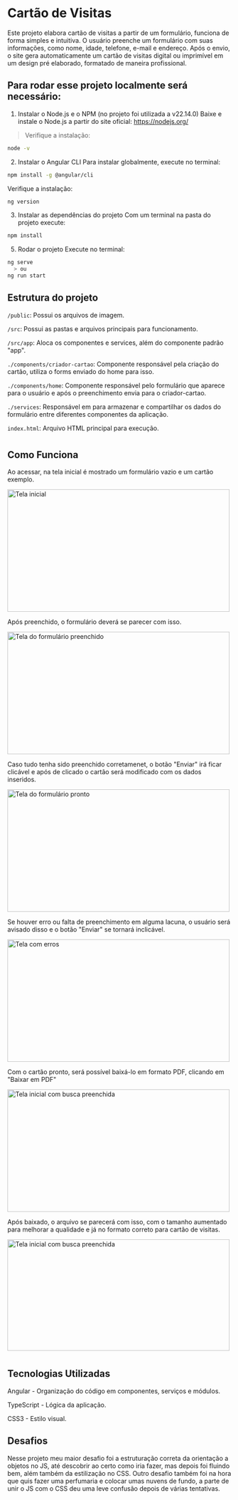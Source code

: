 # Cartão de Visitas


Este projeto elabora cartão de visitas a partir de um formulário, funciona de forma simples e intuitiva. O usuário preenche um formulário com suas informações, como nome, idade, telefone, e-mail e endereço. Após o envio, o site gera automaticamente um cartão de visitas digital ou imprimível em um design pré elaborado, formatado de maneira profissional.

 ## Para rodar esse projeto localmente será necessário:
 1. Instalar o Node.js e o NPM (no projeto foi utilizada a v22.14.0)
  Baixe e instale o Node.js a partir do site oficial: https://nodejs.org/

> Verifique a instalação:
``` bash
node -v
```
2. Instalar o Angular CLI
  Para instalar globalmente, execute no terminal:
``` bash
npm install -g @angular/cli
```

Verifique a instalação:
``` bash
ng version
``` 
3. Instalar as dependências do projeto
  Com um terminal na pasta do projeto execute:
``` bash
npm install
```

5. Rodar o projeto
  Execute no terminal:
``` bash
ng serve
  > ou
ng run start
```

 ## Estrutura do projeto

```/public```: Possui os arquivos de imagem.<br>

```/src```: Possui as pastas e arquivos principais para funcionamento.<br>

```/src/app```: Aloca os componentes e services, além do componente padrão "app".<br>

```./components/criador-cartao```: Componente responsável pela criação do cartão, utiliza o forms enviado do home para isso.<br>

```./components/home```: Componente responsável pelo formulário que aparece para o usuário e após o preenchimento envia para o criador-cartao.<br>

```./services```:  Responsável em para armazenar e compartilhar os dados do formulário entre diferentes componentes da aplicação.<br>

```index.html```: Arquivo HTML principal para execução.<br>

#

## Como Funciona
   Ao acessar, na tela inicial é mostrado um formulário vazio e um cartão exemplo.

   <img src="https://github.com/arthurantonello/cartao-de-visitas/blob/master/public/img/prints/cartao-tela-inicial.png?raw=true" alt="Tela inicial" width="500" height="275" />

   Após preenchido, o formulário deverá se parecer com isso.

   <img src="https://github.com/arthurantonello/cartao-de-visitas/blob/master/public/img/prints/cartao-form-preenchido.png?raw=true" alt="Tela do formulário preenchido" width="500" height="275" />
   
   Caso tudo tenha sido preenchido corretamenet, o botão "Enviar" irá ficar clicável e após de clicado o cartão será modificado com os dados inseridos.

   <img src="https://github.com/arthurantonello/cartao-de-visitas/blob/master/public/img/prints/cartao-form-pronto.png?raw=true" alt="Tela do formulário pronto" width="500" height="275" />

   Se houver erro ou falta de preenchimento em alguma lacuna, o usuário será avisado disso e o botão "Enviar" se tornará inclicável.

   <img src="https://github.com/arthurantonello/cartao-de-visitas/blob/master/public/img/prints/cartao-validacao.png?raw=true" alt="Tela com erros" width="500" height="275" />

   Com o cartão pronto, será possível baixá-lo em formato PDF, clicando em "Baixar em PDF"

   <img src="https://github.com/arthurantonello/cartao-de-visitas/blob/master/public/img/prints/cartao-pronto-baixar.png?raw=true" alt="Tela inicial com busca preenchida" width="500" height="275" />

   Após baixado, o arquivo se parecerá com isso, com o tamanho aumentado para melhorar a qualidade e já no formato correto para cartão de visitas.

   <img src="https://github.com/arthurantonello/cartao-de-visitas/blob/master/public/img/prints/cartao-pdf.png?raw=true" alt="Tela inicial com busca preenchida" width="500" height="250" />
   
   
#

## Tecnologias Utilizadas
   Angular - Organização do código em componentes, serviços e módulos.

   TypeScript - Lógica da aplicação.

   CSS3 - Estilo visual.

## Desafios
   Nesse projeto meu maior desafio foi a estruturação correta da orientação a objetos no JS, até descobrir ao certo como iria fazer, mas depois foi fluindo bem, além também da estilização no CSS. Outro desafio também foi na hora que quis fazer uma perfumaria e colocar umas nuvens de fundo, a parte de unir o JS com o CSS deu uma leve confusão depois de várias tentativas. 



